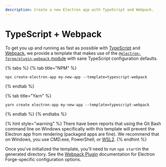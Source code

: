 ```yaml
---
description: Create a new Electron app with TypeScript and Webpack.
---
```


# TypeScript + Webpack

To get you up and running as fast as possible with [TypeScript](https://www.typescriptlang.org/) and [Webpack](https://webpack.js.org/), we provide a template that makes use of the [`@electron-forge/plugin-webpack` module](../config/plugins/webpack.md) with sane TypeScript configuration defaults.

{% tabs %}
{% tab title="NPM" %}
```text
npx create-electron-app my-new-app --template=typescript-webpack
```
{% endtab %}

{% tab title="Yarn" %}
```
yarn create electron-app my-new-app --template=typescript-webpack
```
{% endtab %}
{% endtabs %}

{% hint style="warning" %}
There have been reports that using the Git Bash command line on Windows specifically with this template will prevent the Electron app from rendering \(packaged apps are fine\). We recommend that on Windows, you use CMD.exe, PowerShell, or [WSL2](../guides/developing-with-wsl.md).
{% endhint %}

Once you've initialized the template, you'll need to run `npm start`in the generated directory. See the [Webpack Plugin](../config/plugins/webpack.md) documentation for Electron Forge-specific configuration options.

